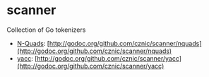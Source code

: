 scanner
=======

Collection of Go tokenizers

- [N-Quads](http://www.w3.org/TR/n-quads/): [http://godoc.org/github.com/cznic/scanner/nquads](http://godoc.org/github.com/cznic/scanner/nquads)
- [yacc](http://pubs.opengroup.org/onlinepubs/009695399/utilities/yacc.html): [http://godoc.org/github.com/cznic/scanner/yacc](http://godoc.org/github.com/cznic/scanner/yacc)
